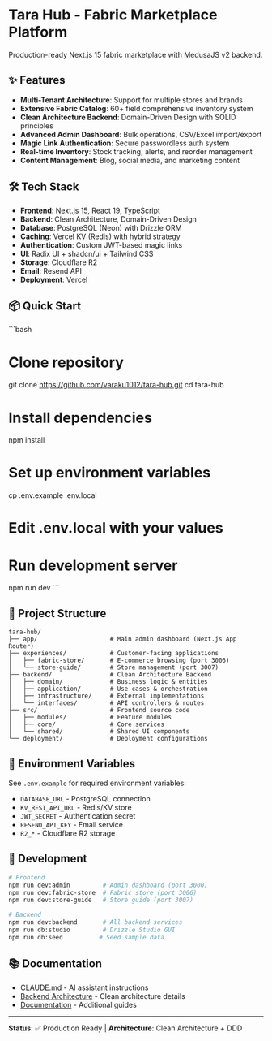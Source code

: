 # Tara Hub - Fabric Marketplace Platform

Production-ready Next.js 15 fabric marketplace with MedusaJS v2 backend.

## ✨ Features

- **Multi-Tenant Architecture**: Support for multiple stores and brands
- **Extensive Fabric Catalog**: 60+ field comprehensive inventory system
- **Clean Architecture Backend**: Domain-Driven Design with SOLID principles
- **Advanced Admin Dashboard**: Bulk operations, CSV/Excel import/export
- **Magic Link Authentication**: Secure passwordless auth system
- **Real-time Inventory**: Stock tracking, alerts, and reorder management
- **Content Management**: Blog, social media, and marketing content

## 🛠️ Tech Stack

- **Frontend**: Next.js 15, React 19, TypeScript
- **Backend**: Clean Architecture, Domain-Driven Design
- **Database**: PostgreSQL (Neon) with Drizzle ORM
- **Caching**: Vercel KV (Redis) with hybrid strategy
- **Authentication**: Custom JWT-based magic links
- **UI**: Radix UI + shadcn/ui + Tailwind CSS
- **Storage**: Cloudflare R2
- **Email**: Resend API
- **Deployment**: Vercel

## 📦 Quick Start

\`\`\`bash
# Clone repository
git clone https://github.com/varaku1012/tara-hub.git
cd tara-hub

# Install dependencies
npm install

# Set up environment variables
cp .env.example .env.local
# Edit .env.local with your values

# Run development server
npm run dev
\`\`\`

## 📁 Project Structure

```
tara-hub/
├── app/                    # Main admin dashboard (Next.js App Router)
├── experiences/            # Customer-facing applications
│   ├── fabric-store/       # E-commerce browsing (port 3006)
│   └── store-guide/        # Store management (port 3007)
├── backend/                # Clean Architecture Backend
│   ├── domain/             # Business logic & entities
│   ├── application/        # Use cases & orchestration
│   ├── infrastructure/     # External implementations
│   └── interfaces/         # API controllers & routes
├── src/                    # Frontend source code
│   ├── modules/            # Feature modules
│   ├── core/               # Core services
│   └── shared/             # Shared UI components
└── deployment/             # Deployment configurations
```

## 🔧 Environment Variables

See `.env.example` for required environment variables:
- `DATABASE_URL` - PostgreSQL connection
- `KV_REST_API_URL` - Redis/KV store
- `JWT_SECRET` - Authentication secret
- `RESEND_API_KEY` - Email service
- `R2_*` - Cloudflare R2 storage

## 🚀 Development

```bash
# Frontend
npm run dev:admin         # Admin dashboard (port 3000)
npm run dev:fabric-store  # Fabric store (port 3006)
npm run dev:store-guide   # Store guide (port 3007)

# Backend
npm run dev:backend       # All backend services
npm run db:studio         # Drizzle Studio GUI
npm run db:seed          # Seed sample data
```

## 📚 Documentation

- [CLAUDE.md](./CLAUDE.md) - AI assistant instructions
- [Backend Architecture](./backend/README.md) - Clean architecture details
- [Documentation](./docs/) - Additional guides

---

**Status**: ✅ Production Ready | **Architecture**: Clean Architecture + DDD
